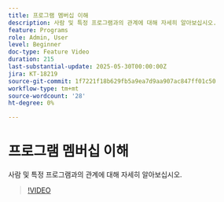 ```yaml
---
title: 프로그램 멤버십 이해
description: 사람 및 특정 프로그램과의 관계에 대해 자세히 알아보십시오.
feature: Programs
role: Admin, User
level: Beginner
doc-type: Feature Video
duration: 215
last-substantial-update: 2025-05-30T00:00:00Z
jira: KT-18219
source-git-commit: 1f7221f18b629fb5a9ea7d9aa907ac847ff01c50
workflow-type: tm+mt
source-wordcount: '28'
ht-degree: 0%

---
```



# 프로그램 멤버십 이해

사람 및 특정 프로그램과의 관계에 대해 자세히 알아보십시오.

>[!VIDEO](https://video.tv.adobe.com/v/3463199/?learn=on&enablevpops&captions=kor)
